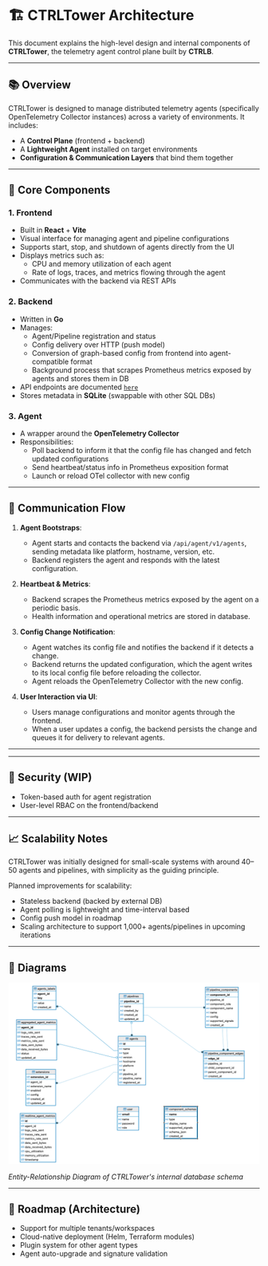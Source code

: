 # 🏗️ CTRLTower Architecture

This document explains the high-level design and internal components of **CTRLTower**, the telemetry agent control plane built by **CTRLB**.

---

## 📚 Overview

CTRLTower is designed to manage distributed telemetry agents (specifically OpenTelemetry Collector instances) across a variety of environments. It includes:

- A **Control Plane** (frontend + backend)
- A **Lightweight Agent** installed on target environments
- **Configuration & Communication Layers** that bind them together

---

## 🧹 Core Components

### 1. Frontend

- Built in **React** + **Vite**
- Visual interface for managing agent and pipeline configurations
- Supports start, stop, and shutdown of agents directly from the UI
- Displays metrics such as:
  - CPU and memory utilization of each agent
  - Rate of logs, traces, and metrics flowing through the agent
- Communicates with the backend via REST APIs

### 2. Backend

- Written in **Go**
- Manages:
  - Agent/Pipeline registration and status
  - Config delivery over HTTP (push model)
  - Conversion of graph-based config from frontend into agent-compatible format
  - Background process that scrapes Prometheus metrics exposed by agents and stores them in DB
- API endpoints are documented [`here`](../backend/api-reference.md)
- Stores metadata in **SQLite** (swappable with other SQL DBs)

### 3. Agent

- A wrapper around the **OpenTelemetry Collector**
- Responsibilities:
  - Poll backend to inform it that the config file has changed and fetch updated configurations
  - Send heartbeat/status info in Prometheus exposition format
  - Launch or reload OTel collector with new config

---

## 🔄 Communication Flow

1. **Agent Bootstraps**:

   - Agent starts and contacts the backend via `/api/agent/v1/agents`, sending metadata like platform, hostname, version, etc.
   - Backend registers the agent and responds with the latest configuration.

2. **Heartbeat & Metrics**:

   - Backend scrapes the Prometheus metrics exposed by the agent on a periodic basis.
   - Health information and operational metrics are stored in database.

3. **Config Change Notification**:

   - Agent watches its config file and notifies the backend if it detects a change.
   - Backend returns the updated configuration, which the agent writes to its local config file before reloading the collector.&#x20;
   - Agent reloads the OpenTelemetry Collector with the new config.

4. **User Interaction via UI**:

   - Users manage configurations and monitor agents through the frontend.
   - When a user updates a config, the backend persists the change and queues it for delivery to relevant agents.

---

---

## 🔐 Security (WIP)

- Token-based auth for agent registration
- User-level RBAC on the frontend/backend

---

## 📈 Scalability Notes

CTRLTower was initially designed for small-scale systems with around 40–50 agents and pipelines, with simplicity as the guiding principle.

Planned improvements for scalability:
-   Stateless backend (backed by external DB)
-   Agent polling is lightweight and time-interval based
-   Config push model in roadmap
-   Scaling architecture to support 1,000+ agents/pipelines in upcoming iterations

---

## 🧱 Diagrams

![CTRLTower ER Diagram](./assets/ctrltower-er-diagram.png)

*Entity-Relationship Diagram of CTRLTower's internal database schema*

---

## 🚓️ Roadmap (Architecture)

- Support for multiple tenants/workspaces
- Cloud-native deployment (Helm, Terraform modules)
- Plugin system for other agent types
- Agent auto-upgrade and signature validation


